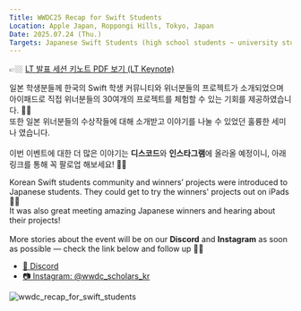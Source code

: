 ```yaml
---
Title: WWDC25 Recap for Swift Students
Location: Apple Japan, Roppongi Hills, Tokyo, Japan
Date: 2025.07.24 (Thu.)
Targets: Japanese Swift Students (high school students ~ university students)
---
```


👉🏼 [LT 발표 세션 키노트 PDF 보기 (LT Keynote)](%5BLT%5D%20WWDC%20Recap%20for%20Swift%20Students-v250720.pdf)

일본 학생분들께 한국의 Swift 학생 커뮤니티와 위너분들의 프로젝트가 소개되었으며 아이패드로 직접 위너분들의 30여개의 프로젝트를 체험할 수 있는 기회를 제공하였습니다. 👀💡 </br>
또한 일본 위너분들의 수상작들에 대해 소개받고 이야기를 나눌 수 있었던 훌륭한 세미나 였습니다.</br>
</br>
이번 이벤트에 대한 더 많은 이야기는 **디스코드**와 **인스타그램**에 올라올 예정이니, 아래 링크를 통해 꼭 팔로업 해보세요! 🔗✨

Korean Swift students community and winners’ projects were introduced to Japanese students. They could get to try the winners' projects out on iPads 👀💡</br>
It was also great meeting amazing Japanese winners and hearing about their projects!</br>
</br>
More stories about the event will be on our **Discord** and **Instagram** as soon as possible — check the link below and follow up 🔗✨</br>

- [👾 Discord](https://discord.com/invite/AES2GmPMc7)
- [📷 Instagram: @wwdc_scholars_kr](https://instagram.com/wwdc_scholars_kr)

![wwdc_recap_for_swift_students](https://github.com/user-attachments/assets/f66e1e85-bb3d-4b67-b573-b95ee6352be6)
